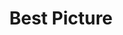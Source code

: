 ---
title: "Best Picture"
edition: 2010
film: the-social-network.md
image: https://m.media-amazon.com/images/M/MV5BMTc2MjI3MjA3NF5BMl5BanBnXkFtZTcwMTE0MDg3Mw@@._V1_FMjpg_UX1024_.jpg
type: award
weight: 1
---